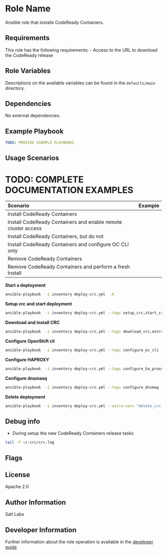 Role Name
=========

Ansible role that installs CodeReady Containers.

Requirements
------------

This role has the following requirements:
    - Access to the URL to download the CodeReady release

Role Variables
--------------

Descriptions on the available variables can be found in the `defaults/main` directory.

Dependencies
------------

No external dependencies.

Example Playbook
----------------

```yaml
TODO: PROVIDE EXAMPLE PLAYBOOKS
```

Usage Scenarios
---------------

# TODO: COMPLETE DOCUMENTATION EXAMPLES

| Scenario | Example |
| :------- | :------ |
| Install CodeReady Containers | |
| Install CodeReady Containers and enable remote cluster access | |
| Install CodeReady Containers, but do not | |
| Install CodeReady Containers and configure OC CLI only | |
| Remove CodeReady Containers | |
| Remove CodeReady Containers and perform a fresh Install | |

**Start a deployment**

```bash
ansible-playbook  -i inventory deploy-crc.yml  -K
```

**Setup crc and start deployment**

```bash
ansible-playbook  -i inventory deploy-crc.yml --tags setup_crc,start_crc_deployment  -K
```

**Download and install CRC**

```bash
ansible-playbook  -i inventory deploy-crc.yml --tags download_crc,extract_crc  -K
```

**Configure OpenShift cli**

```bash
ansible-playbook  -i inventory deploy-crc.yml --tags configure_oc_cli -K
```

**Configure HAPROXY**

```bash
ansible-playbook  -i inventory deploy-crc.yml --tags configure_ha_proxy  -K
```

**Configure dnsmasq**

```bash
ansible-playbook  -i inventory deploy-crc.yml --tags configure_dnsmaq  -K
```

**Delete deployment**

```bash
ansible-playbook  -i inventory deploy-crc.yml --extra-vars "delete_crc_deployment=true" -K
```

Debug info
----------

* During setup the new CodeReady Containers release tasks

```bash
tail -F ~/.crc/crc.log
```

Flags
-----

License
-------

Apache 2.0

Author Information
------------------

Salt Labs

Developer Information
------------------

Further information about the role operation is available in the [developer guide](docs/develop.md)
